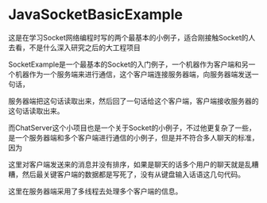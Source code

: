 # JavaSocketBasicExample
这是在学习Socket网络编程时写的两个最基本的小例子，适合刚接触Socket的人去看，不是什么深入研究之后的大工程项目

SocketExample是一个最基本的Socket的入门例子，一个机器作为客户端和另一个机器作为一个服务端来进行通信，这个客户端连接服务器端，向服务器端发送一句话，

服务器端把这句话读取出来，然后回了一句话给这个客户端，客户端接收服务器的这句话读取出来。

而ChatServer这个小项目也是一个关于Socket的小例子，不过他更复杂了一些，是一个服务器端和多个客户端进行通信的小例子，但是并不符合多人聊天的标准，因为

这里对客户端发送来的消息并没有排序，如果是聊天的话多个用户的聊天就是乱糟糟，然后最关键客户端的数据都是写死了，没有从键盘输入话语这几句代码。

这里在服务器端采用了多线程去处理多个客户端的信息。
